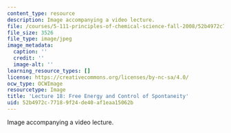 ```yaml
---
content_type: resource
description: Image accompanying a video lecture.
file: /courses/5-111-principles-of-chemical-science-fall-2008/52b4972c77189f24de40af1eaa15062b_18.jpg
file_size: 3526
file_type: image/jpeg
image_metadata:
  caption: ''
  credit: ''
  image-alt: ''
learning_resource_types: []
license: https://creativecommons.org/licenses/by-nc-sa/4.0/
ocw_type: OCWImage
resourcetype: Image
title: 'Lecture 18: Free Energy and Control of Spontaneity'
uid: 52b4972c-7718-9f24-de40-af1eaa15062b
---
```

Image accompanying a video lecture.